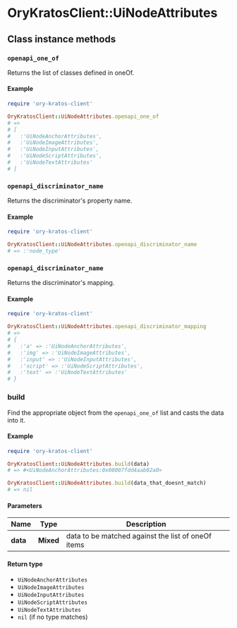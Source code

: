 # OryKratosClient::UiNodeAttributes

## Class instance methods

### `openapi_one_of`

Returns the list of classes defined in oneOf.

#### Example

```ruby
require 'ory-kratos-client'

OryKratosClient::UiNodeAttributes.openapi_one_of
# =>
# [
#   :'UiNodeAnchorAttributes',
#   :'UiNodeImageAttributes',
#   :'UiNodeInputAttributes',
#   :'UiNodeScriptAttributes',
#   :'UiNodeTextAttributes'
# ]
```

### `openapi_discriminator_name`

Returns the discriminator's property name.

#### Example

```ruby
require 'ory-kratos-client'

OryKratosClient::UiNodeAttributes.openapi_discriminator_name
# => :'node_type'
```

### `openapi_discriminator_name`

Returns the discriminator's mapping.

#### Example

```ruby
require 'ory-kratos-client'

OryKratosClient::UiNodeAttributes.openapi_discriminator_mapping
# =>
# {
#   :'a' => :'UiNodeAnchorAttributes',
#   :'img' => :'UiNodeImageAttributes',
#   :'input' => :'UiNodeInputAttributes',
#   :'script' => :'UiNodeScriptAttributes',
#   :'text' => :'UiNodeTextAttributes'
# }
```

### build

Find the appropriate object from the `openapi_one_of` list and casts the data into it.

#### Example

```ruby
require 'ory-kratos-client'

OryKratosClient::UiNodeAttributes.build(data)
# => #<UiNodeAnchorAttributes:0x00007fdd4aab02a0>

OryKratosClient::UiNodeAttributes.build(data_that_doesnt_match)
# => nil
```

#### Parameters

| Name | Type | Description |
| ---- | ---- | ----------- |
| **data** | **Mixed** | data to be matched against the list of oneOf items |

#### Return type

- `UiNodeAnchorAttributes`
- `UiNodeImageAttributes`
- `UiNodeInputAttributes`
- `UiNodeScriptAttributes`
- `UiNodeTextAttributes`
- `nil` (if no type matches)

